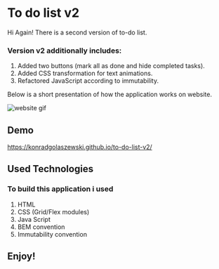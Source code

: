 # To do list v2

Hi Again!
There is a second version of to-do list.

### Version v2 additionally includes:

1.  Added two buttons (mark all as done and hide completed tasks).
2.  Added CSS transformation for text animations.
3.  Refactored JavaScript according to immutability.

Below is a short presentation of how the application works on website.

![website gif](https://github.com/KonradGolaszewski/to-do-list-v2/blob/master/images/demo-to-do-list-v2.gif?raw=true)

## Demo

https://konradgolaszewski.github.io/to-do-list-v2/

## Used Technologies

### To build this application i used
1.  HTML
2.  CSS (Grid/Flex modules)
3.  Java Script
4.  BEM convention
5.  Immutability convention

## Enjoy!
